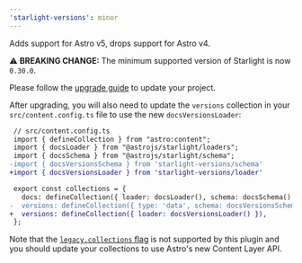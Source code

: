 ```yaml
---
'starlight-versions': minor
---
```


Adds support for Astro v5, drops support for Astro v4.

⚠️ **BREAKING CHANGE:** The minimum supported version of Starlight is now `0.30.0`.

Please follow the [upgrade guide](https://github.com/withastro/starlight/releases/tag/%40astrojs/starlight%400.30.0) to update your project.

After upgrading, you will also need to update the `versions` collection in your `src/content.config.ts` file to use the new `docsVersionsLoader`:

```diff
 // src/content.config.ts
 import { defineCollection } from "astro:content";
 import { docsLoader } from "@astrojs/starlight/loaders";
 import { docsSchema } from "@astrojs/starlight/schema";
-import { docsVersionsSchema } from 'starlight-versions/schema'
+import { docsVersionsLoader } from 'starlight-versions/loader'

 export const collections = {
   docs: defineCollection({ loader: docsLoader(), schema: docsSchema() }),
-  versions: defineCollection({ type: 'data', schema: docsVersionsSchema() }),
+  versions: defineCollection({ loader: docsVersionsLoader() }),
 };
```

Note that the [`legacy.collections` flag](https://docs.astro.build/en/reference/legacy-flags/#collections) is not supported by this plugin and you should update your collections to use Astro's new Content Layer API.
